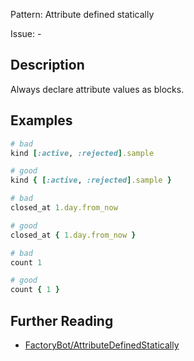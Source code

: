 Pattern: Attribute defined statically

Issue: -

## Description

Always declare attribute values as blocks.

## Examples

```ruby
# bad
kind [:active, :rejected].sample

# good
kind { [:active, :rejected].sample }

# bad
closed_at 1.day.from_now

# good
closed_at { 1.day.from_now }

# bad
count 1

# good
count { 1 }
```

## Further Reading

* [FactoryBot/AttributeDefinedStatically](https://docs.rubocop.org/rubocop-factory_bot/cops_factorybot.html#factorybotattributedefinedstatically)
